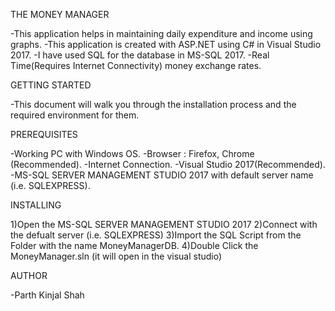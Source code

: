 THE MONEY MANAGER

-This application helps in maintaining daily expenditure and income using graphs.
-This application is created with ASP.NET using C# in Visual Studio 2017.
-I have used SQL for the database in MS-SQL 2017.
-Real Time(Requires Internet Connectivity) money exchange rates.

GETTING STARTED

-This document will walk you through the installation process and the required environment for them.


PREREQUISITES

-Working PC with Windows OS.
-Browser : Firefox, Chrome (Recommended).
-Internet Connection.
-Visual Studio 2017(Recommended).
-MS-SQL SERVER MANAGEMENT STUDIO 2017 with default server name (i.e. SQLEXPRESS).


INSTALLING

1)Open the MS-SQL SERVER MANAGEMENT STUDIO 2017
2)Connect with the defualt server (i.e. SQLEXPRESS)
3)Import the SQL Script from the Folder with the name MoneyManagerDB.
4)Double Click the MoneyManager.sln (it will open in the visual studio)

AUTHOR

-Parth Kinjal Shah
